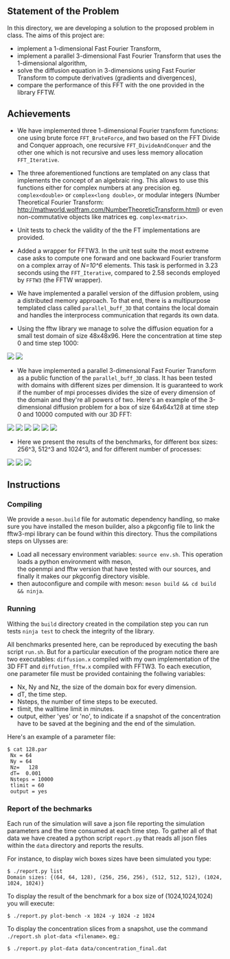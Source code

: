 
## Statement of the Problem

In this directory, we are developing a solution to the proposed problem in class.
The aims of this project are:

- implement a 1-dimensional Fast Fourier Transform,
- implement a parallel 3-dimensional Fast Fourier Transform that uses the 1-dimensional
algorithm,
- solve the diffusion equation in 3-dimensions using Fast Fourier Transform to compute
derivatives (gradients and divergences),
- compare the performance of this FFT with the one provided in the library FFTW.

## Achievements

- We have implemented three 1-dimensional Fourier transform functions:
one using brute force `FFT_BruteForce`, and two based on the 
FFT Divide and Conquer approach,
one recursive `FFT_DivideAndConquer` and the other one which 
is not recursive and uses less memory allocation `FFT_Iterative`.

- The three aforementioned functions are templated on any class 
that implements the concept of an algebraic ring. 
This allows to use this functions either for complex numbers 
at any precision eg. `complex<double>` or `complex<long double>`,
or modular integers (Number Theoretical Fourier Transform: 
http://mathworld.wolfram.com/NumberTheoreticTransform.html)
or even non-commutative objects like matrices eg. `complex<matrix>`.

- Unit tests to check the validity of the the FT implementations are provided.

- Added a wrapper for FFTW3. In the unit test suite the most 
extreme case asks to compute one forward and one backward Fourier transform
on a complex array of *N=10^6* elements.
This task is performed in 3.23 seconds using the `FFT_Iterative`,
compared to 2.58 seconds employed by `FFTW3` (the FFTW wrapper).

- We have implemented a parallel version of the diffusion problem,
using a distributed memory approach. To that end, there
is a multipurpose templated class called `parallel_buff_3D`
that contains the local domain and handles the interprocess communication
that regards its own data.

- Using the fftw library we manage to solve the diffusion equation for
a small test domain of size 48x48x96. Here the concentration at
time step 0 and time step 1000:

![](./assets/t0.png)
![](./assets/t1000.png)

- We have implemented a parallel 3-dimensional Fast Fourier Transform
as a public function of the `parallel_buff_3D` class.
It has been tested with domains with different sizes per dimension.
It is guaranteed to work if the number of mpi processes
divides the size of every dimension of the domain
and they're all powers of two. Here's 
an example of the 3-dimensional diffusion problem 
for a box of size 64x64x128 at time step 0 and 10000
computed with our 3D FFT:

![](./assets/t0_xy.png)
![](./assets/t0_xz.png)
![](./assets/t0_yz.png)
![](./assets/t10000_xy.png)
![](./assets/t10000_xz.png)
![](./assets/t10000_yz.png)

- Here we present the results of the benchmarks,
for different box sizes: 256^3, 512^3 and 1024^3,
and for different number of processes:

![](./assets/benchmark_256.png)
![](./assets/benchmark_512.png)
![](./assets/benchmark_1024.png)



## Instructions

### Compiling

We provide a `meson.build` file for automatic dependency handling,
so make sure you have installed the meson builder,
also a pkgconfig file to link the fftw3-mpi library can be found within
this directory. Thus the compilations steps on Ulysses are:

- Load all necessary environment variables: `source env.sh`.
This operation loads a python environment with meson,  
the openmpi and fftw version that have tested with our sources,
and finally it makes our pkgconfig directory visible.
- then autoconfigure and compile with meson: `meson build && cd build && ninja`.

### Running

Withing the `build` directory created in the
compilation step you can run tests `ninja test` to check the integrity of the library.

All benchmarks presented here, can be reproduced by executing the
bash script `run.sh`.
But for a particular execution of the program
notice there are two executables: `diffusion.x` compiled with my own implementation 
of the 3D FFT and `diffution_fftw.x` compiled with FFTW3.
To each execution, one parameter file must be provided containing the follwing
variables: 
- Nx, Ny and Nz, the size of the domain box for every dimension.
- dT, the time step.
- Nsteps, the number of time steps to be executed.
- tlimit, the walltime limit in minutes.
- output, either 'yes' or 'no', to indicate if a snapshot of the concentration
have to be saved at the begining and the end of the simulation.

Here's an example of a parameter file:
```
$ cat 128.par 
 Nx = 64
 Ny = 64
 Nz=   128
 dT=  0.001
 Nsteps = 10000
 tlimit = 60
 output = yes
```

### Report of the bechmarks

Each run of the simulation will save a json file reporting
the simulation parameters and the time consumed at each time step.
To gather all of that data we have created a python script `report.py`
that reads all json files within the `data` directory and reports the results.

For instance, to display wich boxes sizes have been simulated you type:
```
$ ./report.py list
Domain sizes: {(64, 64, 128), (256, 256, 256), (512, 512, 512), (1024, 1024, 1024)}
```

To display the result of the benchmark for a box size of (1024,1024,1024) you will execute:
```
$ ./report.py plot-bench -x 1024 -y 1024 -z 1024
```

To display the concentration slices from a snapshot, use the command `./report.sh plot-data <filename>`.
eg.:
```
$ ./report.py plot-data data/concentration_final.dat
```



